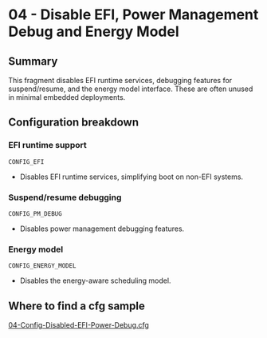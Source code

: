 # 04 - Disable EFI, Power Management Debug and Energy Model

## Summary

This fragment disables EFI runtime services, debugging features for suspend/resume, and the energy model interface. These are often unused in minimal embedded deployments.

## Configuration breakdown

### EFI runtime support

```none
CONFIG_EFI
```

* Disables EFI runtime services, simplifying boot on non-EFI systems.

### Suspend/resume debugging

```none
CONFIG_PM_DEBUG
```

* Disables power management debugging features.

### Energy model

```none
CONFIG_ENERGY_MODEL
```

* Disables the energy-aware scheduling model.

## Where to find a cfg sample

[04-Config-Disabled-EFI-Power-Debug.cfg](https://raw.githubusercontent.com/redpesk-devtools/kernel-config-optimization/refs/heads/master/beagle-board/6.6.32/packaging/04-Config-Disabled-EFI-Power-Debug.cfg)
